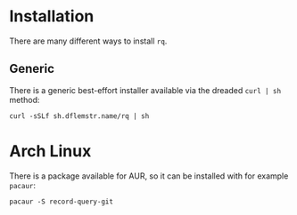 # Installation

There are many different ways to install `rq`.

## Generic

There is a generic best-effort installer available via the dreaded
`curl | sh` method:

    curl -sSLf sh.dflemstr.name/rq | sh

# Arch Linux

There is a package available for AUR, so it can be installed with for
example `pacaur`:

    pacaur -S record-query-git

